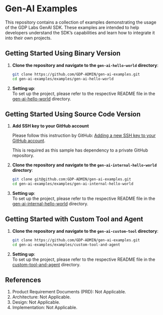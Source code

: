 # Gen-AI Examples

This repository contains a collection of examples demonstrating the usage of the GDP Labs GenAI SDK. These examples are intended to help developers understand the SDK’s capabilities and learn how to integrate it into their own projects.

## Getting Started Using Binary Version

1. **Clone the repository and navigate to the `gen-ai-hello-world` directory**:

   ```bash
   git clone https://github.com/GDP-ADMIN/gen-ai-examples.git
   cd gen-ai-examples/examples/gen-ai-hello-world
   ```

2. **Setting up**:  
   To set up the project, please refer to the respective README file in the [gen-ai-hello-world](./examples/gen-ai-hello-world/README.md) directory.

## Getting Started Using Source Code Version

1. **Add SSH key to your GitHub account**

   Please follow this instruction by GitHub: [Adding a new SSH key to your GitHub account](https://docs.github.com/en/authentication/connecting-to-github-with-ssh/adding-a-new-ssh-key-to-your-github-account).

   This is required as this sample has dependency to a private GitHub repository.

2. **Clone the repository and navigate to the `gen-ai-internal-hello-world` directory**:

   ```bash
   git clone git@github.com:GDP-ADMIN/gen-ai-examples.git
   cd gen-ai-examples/examples/gen-ai-internal-hello-world
   ```

3. **Setting up**:  
   To set up the project, please refer to the respective README file in the [gen-ai-internal-hello-world](./examples/gen-ai-internal-hello-world/README.md) directory.

## Getting Started with Custom Tool and Agent

1. **Clone the repository and navigate to the `gen-ai-custom-tool` directory**:

   ```bash
   git clone https://github.com/GDP-ADMIN/gen-ai-examples.git
   cd gen-ai-examples/examples/custom-tool-and-agent
   ```

2. **Setting up**:  
   To set up the project, please refer to the respective README file in the [custom-tool-and-agent](./examples/custom-tool-and-agent/README.md) directory.

## References

1. Product Requirement Documents (PRD): Not Applicable.
2. Architecture: Not Applicable.
3. Design: Not Applicable.
4. Implementation: Not Applicable.
